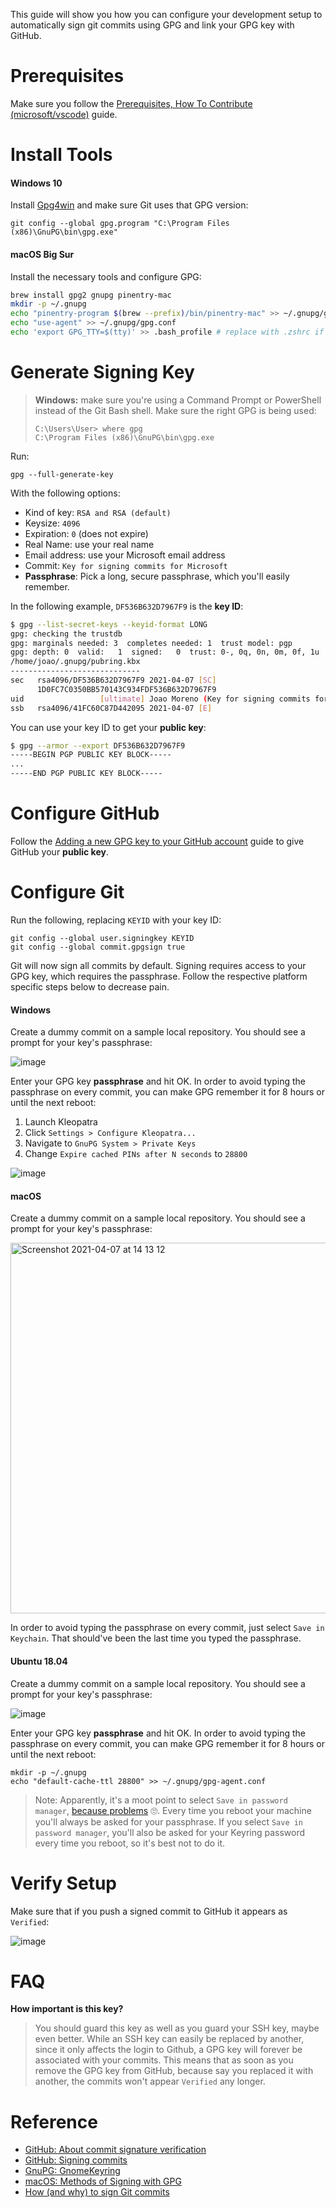 This guide will show you how you can configure your development setup to automatically sign git commits using GPG and link your GPG key with GitHub.

# Prerequisites

Make sure you follow the [Prerequisites, How To Contribute (microsoft/vscode)](https://github.com/microsoft/vscode/wiki/How-to-Contribute#prerequisites) guide.

# Install Tools

#### Windows 10

Install [Gpg4win](https://gpg4win.org/) and make sure Git uses that GPG version:

```
git config --global gpg.program "C:\Program Files (x86)\GnuPG\bin\gpg.exe"
```

#### macOS Big Sur

Install the necessary tools and configure GPG:

```bash
brew install gpg2 gnupg pinentry-mac
mkdir -p ~/.gnupg
echo "pinentry-program $(brew --prefix)/bin/pinentry-mac" >> ~/.gnupg/gpg-agent.conf
echo "use-agent" >> ~/.gnupg/gpg.conf
echo 'export GPG_TTY=$(tty)' >> .bash_profile # replace with .zshrc if using ZSH
```

# Generate Signing Key

> **Windows:** make sure you're using a Command Prompt or PowerShell instead of the Git Bash shell. Make sure the right GPG is being used:
>
> ```
> C:\Users\User> where gpg
> C:\Program Files (x86)\GnuPG\bin\gpg.exe
> ```

Run:

```
gpg --full-generate-key
```

With the following options:

- Kind of key: `RSA and RSA (default)`
- Keysize: `4096`
- Expiration: `0` (does not expire)
- Real Name: use your real name
- Email address: use your Microsoft email address
- Commit: `Key for signing commits for Microsoft`
- **Passphrase**: Pick a long, secure passphrase, which you'll easily remember.

In the following example, `DF536B632D7967F9` is the **key ID**:

```sh
$ gpg --list-secret-keys --keyid-format LONG
gpg: checking the trustdb
gpg: marginals needed: 3  completes needed: 1  trust model: pgp
gpg: depth: 0  valid:   1  signed:   0  trust: 0-, 0q, 0n, 0m, 0f, 1u
/home/joao/.gnupg/pubring.kbx
-----------------------------
sec   rsa4096/DF536B632D7967F9 2021-04-07 [SC]
      1D0FC7C0350BB570143C934FDF536B632D7967F9
uid                 [ultimate] Joao Moreno (Key for signing commits for Microsoft) <joao.moreno@microsoft.com>
ssb   rsa4096/41FC60C87D442095 2021-04-07 [E]
```

You can use your key ID to get your **public key**:

```sh
$ gpg --armor --export DF536B632D7967F9
-----BEGIN PGP PUBLIC KEY BLOCK-----
...
-----END PGP PUBLIC KEY BLOCK-----
```

# Configure GitHub

Follow the [Adding a new GPG key to your GitHub account](https://docs.github.com/en/github/authenticating-to-github/adding-a-new-gpg-key-to-your-github-account) guide to give GitHub your **public key**.

# Configure Git

Run the following, replacing `KEYID` with your key ID:

```
git config --global user.signingkey KEYID
git config --global commit.gpgsign true
```

Git will now sign all commits by default. Signing requires access to your GPG key, which requires the passphrase. Follow the respective platform specific steps below to decrease pain.

#### Windows

Create a dummy commit on a sample local repository. You should see a prompt for your key's passphrase:

![image](https://user-images.githubusercontent.com/22350/113867665-ae7e4780-9763-11eb-9275-4450648f01c2.png)

Enter your GPG key **passphrase** and hit OK. In order to avoid typing the passphrase on every commit, you can make GPG remember it for 8 hours or until the next reboot:

1. Launch Kleopatra
2. Click `Settings > Configure Kleopatra...`
3. Navigate to `GnuPG System > Private Keys`
4. Change `Expire cached PINs after N seconds` to `28800`

![image](https://user-images.githubusercontent.com/22350/113867913-f56c3d00-9763-11eb-842d-87bd2427f14d.png)

#### macOS

Create a dummy commit on a sample local repository. You should see a prompt for your key's passphrase:


<img width="593" alt="Screenshot 2021-04-07 at 14 13 12" src="https://user-images.githubusercontent.com/22350/113864893-4d08a980-9760-11eb-9425-3e8ef1762469.png">


In order to avoid typing the passphrase on every commit, just select `Save in Keychain`. That should've been the last time you typed the passphrase.

#### Ubuntu 18.04

Create a dummy commit on a sample local repository. You should see a prompt for your key's passphrase:

![image](https://user-images.githubusercontent.com/22350/113851014-e67b8f80-974f-11eb-95d4-d951ff962ca3.png)

Enter your GPG key **passphrase** and hit OK. In order to avoid typing the passphrase on every commit, you can make GPG remember it for 8 hours or until the next reboot:

```
mkdir -p ~/.gnupg
echo "default-cache-ttl 28800" >> ~/.gnupg/gpg-agent.conf
```

> Note: Apparently, it's a moot point to select `Save in password manager`, [because problems](https://wiki.gnupg.org/GnomeKeyring) 🙄. Every time you reboot your machine you'll always be asked for your passphrase. If you select `Save in password manager`, you'll also be asked for your Keyring password every time you reboot, so it's best not to do it.

# Verify Setup

Make sure that if you push a signed commit to GitHub it appears as `Verified`:

![image](https://user-images.githubusercontent.com/22350/113863978-3150d380-975f-11eb-89fe-c2d5948abbc8.png)

# FAQ

**How important is this key?**

> You should guard this key as well as you guard your SSH key, maybe even better. While an SSH key can easily be replaced by another, since it only affects the login to Github, a GPG key will forever be associated with your commits. This means that as soon as you remove the GPG key from GitHub, because say you replaced it with another, the commits won't appear `Verified` any longer.

# Reference

- [GitHub: About commit signature verification](https://docs.github.com/en/github/authenticating-to-github/about-commit-signature-verification)
- [GitHub: Signing commits](https://docs.github.com/en/github/authenticating-to-github/signing-commits)
- [GnuPG: GnomeKeyring](https://wiki.gnupg.org/GnomeKeyring)
- [macOS: Methods of Signing with GPG](https://gist.github.com/troyfontaine/18c9146295168ee9ca2b30c00bd1b41e)
- [How (and why) to sign Git commits](https://withblue.ink/2020/05/17/how-and-why-to-sign-git-commits.html)